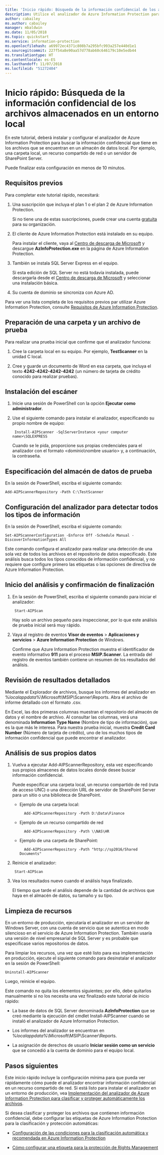 ```yaml
---
title: 'Inicio rápido: Búsqueda de la información confidencial de los archivos almacenados en un entorno local mediante el analizador de Azure Information Protection'
description: Utilice el analizador de Azure Information Protection para buscar la información confidencial que tiene en los archivos almacenados en un entorno local.
author: cabailey
ms.author: cabailey
manager: mbaldwin
ms.date: 11/05/2018
ms.topic: quickstart
ms.service: information-protection
ms.openlocfilehash: a69972ec4371c808b7a295bfc993a257e440d1e1
ms.sourcegitcommit: 227f54a8e90aa57d778ab60c646179c10e5edb44
ms.translationtype: HT
ms.contentlocale: es-ES
ms.lasthandoff: 11/07/2018
ms.locfileid: "51272404"
---
```

# <a name="quickstart-find-what-sensitive-information-you-have-in-files-stored-on-premises"></a>Inicio rápido: Búsqueda de la información confidencial de los archivos almacenados en un entorno local

En este tutorial, deberá instalar y configurar el analizador de Azure Information Protection para buscar la información confidencial que tiene en los archivos que se encuentran en un almacén de datos local. Por ejemplo, una carpeta local, un recurso compartido de red o un servidor de SharePoint Server. 

Puede finalizar esta configuración en menos de 10 minutos.

## <a name="prerequisites"></a>Requisitos previos

Para completar este tutorial rápido, necesitará:

1. Una suscripción que incluya el plan 1 o el plan 2 de Azure Information Protection.
    
    Si no tiene una de estas suscripciones, puede crear una cuenta [gratuita](https://portal.office.com/Signup/Signup.aspx?OfferId=87dd2714-d452-48a0-a809-d2f58c4f68b7) para su organización.

2. El cliente de Azure Information Protection está instalado en su equipo. 
    
    Para instalar el cliente, vaya al [Centro de descarga de Microsoft](https://www.microsoft.com/en-us/download/details.aspx?id=53018) y descargue **AzInfoProtection.exe** en la página de Azure Information Protection.
    
3. También se instala SQL Server Express en el equipo.
    
    Si esta edición de SQL Server no está todavía instalada, puede descargarla desde el [Centro de descarga de Microsoft](https://www.microsoft.com/en-us/sql-server/sql-server-editions-express) y seleccionar una instalación básica.

4. Su cuenta de dominio se sincroniza con Azure AD.

Para ver una lista completa de los requisitos previos par utilizar Azure Information Protection, consulte [Requisitos de Azure Information Protection](requirements.md).

## <a name="prepare-a-test-folder-and-file"></a>Preparación de una carpeta y un archivo de prueba

Para realizar una prueba inicial que confirme que el analizador funciona:

1. Cree la carpeta local en su equipo. Por ejemplo, **TestScanner** en la unidad C local.

2. Cree y guarde un documento de Word en esa carpeta, que incluya el texto **4242-4242-4242-4242** (un número de tarjeta de crédito conocido para realizar pruebas).

## <a name="install-the-scanner"></a>Instalación del escáner

1. Inicie una sesión de PowerShell con la opción **Ejecutar como administrador**.

2. Use el siguiente comando para instalar el analizador, especificando su propio nombre de equipo:
    
        Install-AIPScanner -SqlServerInstance <your computer name>\SQLEXPRESS
    
    Cuando se le pida, proporcione sus propias credenciales para el analizador con el formato \<dominio\nombre usuario> y, a continuación, la contraseña. 

## <a name="specify-your-test-data-store"></a>Especificación del almacén de datos de prueba

En la sesión de PowerShell, escriba el siguiente comando:

    Add-AIPScannerRepository -Path C:\TestScanner

## <a name="configure-the-scanner-to-discover-all-information-types"></a>Configuración del analizador para detectar todos los tipos de información

En la sesión de PowerShell, escriba el siguiente comando:

    Set-AIPScannerConfiguration -Enforce Off -Schedule Manual -DiscoverInformationTypes All

Este comando configura el analizador para realizar una detección de una sola vez de todos los archivos en el repositorio de datos especificado. Este análisis busca todos los tipos conocidos de información confidencial, y no requiere que configure primero las etiquetas o las opciones de directiva de Azure Information Protection.

## <a name="start-the-scan-and-confirm-it-finished"></a>Inicio del análisis y confirmación de finalización

1. En la sesión de PowerShell, escriba el siguiente comando para iniciar el analizador:
    
        Start-AIPScan
    
    Hay solo un archivo pequeño para inspeccionar, por lo que este análisis de prueba inicial será muy rápido. 

2. Vaya al registro de eventos **Visor de eventos** > **Aplicaciones y servicios** > **Azure Information Protection** de Windows. 
    
    Confirme que Azure Information Protection muestra el identificador de evento informativo **911** para el proceso **MSIP.Scanner**. La entrada del registro de eventos también contiene un resumen de los resultados del análisis.

## <a name="see-detailed-results"></a>Revisión de resultados detallados

Mediante el Explorador de archivos, busque los informes del analizador en %*localappdata*%\Microsoft\MSIP\Scanner\Reports. Abra el archivo de informe detallado con el formato .csv.

En Excel, las dos primeras columnas muestran el repositorio del almacén de datos y el nombre de archivo. Al consultar las columnas, verá una denominada **Information Type Name** (Nombre de tipo de información), que es la que más le interesa. Para nuestra prueba inicial, muestra **Credit Card Number** (Número de tarjeta de crédito), uno de los muchos tipos de información confidencial que puede encontrar el analizador.

## <a name="scan-your-own-data"></a>Análisis de sus propios datos

1. Vuelva a ejecutar Add-AIPScannerRepository, esta vez especificando sus propios almacenes de datos locales donde desee buscar información confidencial. 
    
    Puede especificar una carpeta local, un recurso compartido de red (ruta de acceso UNC) o una dirección URL de servidor de SharePoint Server para un sitio o una biblioteca de SharePoint. 
    
    - Ejemplo de una carpeta local:
        
            Add-AIPScannerRepository -Path D:\Data\Finance
    
    - Ejemplo de un recurso compartido de red
        
            Add-AIPScannerRepository -Path \\NAS\HR
    
    - Ejemplo de una carpeta de SharePoint:
        
            Add-AIPScannerRepository -Path "http://sp2016/Shared Documents"

2. Reinicie el analizador:
    
        Start-AIPScan

3. Vea los resultados nuevo cuando el análisis haya finalizado. 
    
    El tiempo que tarde el análisis depende de la cantidad de archivos que haya en el almacén de datos, su tamaño y su tipo. 

## <a name="clean-up-resources"></a>Limpieza de recursos

En un entorno de producción, ejecutaría el analizador en un servidor de Windows Server, con una cuenta de servicio que se autentica en modo silencioso en el servicio de Azure Information Protection. También usaría una versión de nivel empresarial de SQL Server y es probable que especificase varios repositorios de datos. 

Para limpiar los recursos, una vez que esté listo para esa implementación en producción, ejecute el siguiente comando para desinstalar el analizador en la sesión de PowerShell:

    Uninstall-AIPScanner

Luego, reinicie el equipo.

Este comando no quita los elementos siguientes; por ello, debe quitarlos manualmente si no los necesita una vez finalizado este tutorial de inicio rápido:

- La base de datos de SQL Server denominada **AzInfoProtection** que se creó mediante la ejecución del cmdlet Install-AIPScanner cuando se instaló el analizador de Azure Information Protection. 

- Los informes del analizador se encuentran en %*localappdata*%\Microsoft\MSIP\Scanner\Reports.

- La asignación de derechos de usuario **Iniciar sesión como un servicio** que se concedió a la cuenta de dominio para el equipo local.


## <a name="next-steps"></a>Pasos siguientes

Este inicio rápido incluye la configuración mínima para que pueda ver rápidamente cómo puede el analizador encontrar información confidencial en un recurso compartido de red. Si está listo para instalar el analizador en un entorno de producción, vea [Implementación del analizador de Azure Information Protection para clasificar y proteger automáticamente los archivos](deploy-aip-scanner.md).

Si desea clasificar y proteger los archivos que contienen información confidencial, debe configurar las etiquetas de Azure Information Protection para la clasificación y protección automáticas:

- [Configuración de las condiciones para la clasificación automática y recomendada en Azure Information Protection](configure-policy-classification.md)

- [Cómo configurar una etiqueta para la protección de Rights Management](configure-policy-protection.md)